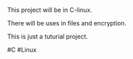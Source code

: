 This project will be in C-linux.

There will be uses in files and encryption.

This is just a tuturial project.

#C #Linux